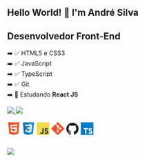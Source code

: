 ## Hello World! 👋 I'm André Silva
## Desenvolvedor Front-End

:arrow_right: :white_check_mark: HTML5 e CSS3 <br>
:arrow_right: ✅ JavaScript <br>
➡️ ✅ TypeScript <br>
➡️ ✅ Git <br>
➡️ 📝 Estudando **React JS** <br>


<div>
  <a href="htt´s://girhub.com/andre-silva96">
  <img height="180em" src="https://github-readme-stats.vercel.app/api?username=andre-silva96&show_icons=true&theme=dark&include_all_commits=true&count_private=true"/>
  <img height="180em" src="https://github-readme-stats.vercel.app/api/top-langs/?username=andre-silva96&layout=compact&langs_count=16&theme=dark"/>
</div>

<div style="display: inline-block"><br/>
  <img align="center" alt="Andre-HTML" height="30" width="30" src="https://raw.githubusercontent.com/devicons/devicon/master/icons/html5/html5-original.svg"/>
  <img align="center" alt="Andre-CSS" height="30" width="30" src="https://raw.githubusercontent.com/devicons/devicon/master/icons/css3/css3-original.svg"/>
  <img align="center" alt="Andre-JavaScript" height="30" width="30" src="https://raw.githubusercontent.com/devicons/devicon/master/icons/javascript/javascript-original.svg"/>
  <img align="center" alt="Andre-Git" height="30" width="30" src="https://raw.githubusercontent.com/devicons/devicon/master/icons/git/git-original.svg"/>
  <img align="center" alt="Andre-GitHub" height="30" width="30" src="https://raw.githubusercontent.com/devicons/devicon/master/icons/github/github-original.svg"/>
  <img align="center" alt="Andre-TypeScript" height="30" width="30" src="https://raw.githubusercontent.com/devicons/devicon/master/icons/typescript/typescript-original.svg"/>
</div>

##

<div>
  <a href="https://linkedin.com/in/andresilva96" target="_blank">
    <img src="https://img.shields.io/badge/-LinkedIn-%23007785?style=for-the-badge&logo=linkedin&logoColor=white" target="_blank" />
  </a>
</div>
